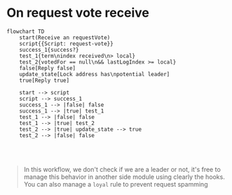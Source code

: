 # On request vote receive

```mermaid
flowchart TD
    start(Receive an requestVote)
    script{{Script: request-vote}}
    success_1{success?}
    test_1{term\nindex received\n> local}
    test_2{votedFor == null\n&& lastLogIndex >= local}
    false[Reply false]
    update_state[Lock address has\npotential leader]
    true[Reply true]

    start --> script
    script --> success_1
    success_1 --> |false| false
    success_1 --> |true| test_1
    test_1 --> |false| false
    test_1 --> |true| test_2
    test_2 --> |true| update_state --> true
    test_2 --> |false| false
```

</br></br>

> In this workflow, we don't check if we are a leader or not, it's free to manage this behavior in another side module using clearly the hooks.
> You can also manage a `loyal` rule to prevent request spamming 
